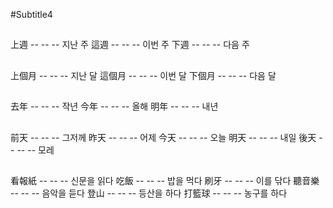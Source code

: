 #Subtitle4

##

上週 -- -- -- 지난 주
這週 -- -- -- 이번 주
下週 -- -- -- 다음 주

##

上個月 -- -- -- 지난 달
這個月 -- -- -- 이번 달
下個月 -- -- -- 다음 달

##

去年 -- -- -- 작년
今年 -- -- -- 올해
明年 -- -- -- 내년

##

前天 -- -- -- 그저께
昨天 -- -- -- 어제
今天 -- -- -- 오늘
明天 -- -- -- 내일
後天 -- -- -- 모레

##

看報紙 -- -- -- 신문을 읽다
吃飯 -- -- -- 밥을 먹다
刷牙 -- -- -- 이를 닦다
聽音樂 -- -- -- 음악을 듣다
登山 -- -- -- 등산을 하다
打籃球 -- -- -- 농구를 하다
